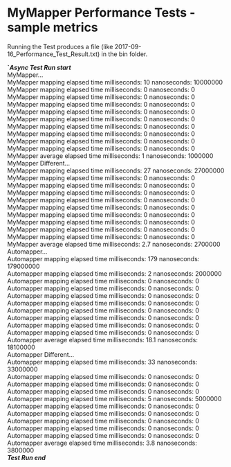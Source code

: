 # MyMapper Performance Tests - sample metrics

Running the Test produces a file (like 2017-09-16_Performance_Test_Result.txt) in the bin folder.<br />

**`*********Async Test Run start*********<br />**
MyMapper...<br />
MyMapper mapping elapsed time milliseconds: 10 nanoseconds: 10000000<br />
MyMapper mapping elapsed time milliseconds: 0 nanoseconds: 0<br />
MyMapper mapping elapsed time milliseconds: 0 nanoseconds: 0<br />
MyMapper mapping elapsed time milliseconds: 0 nanoseconds: 0<br />
MyMapper mapping elapsed time milliseconds: 0 nanoseconds: 0<br />
MyMapper mapping elapsed time milliseconds: 0 nanoseconds: 0<br />
MyMapper mapping elapsed time milliseconds: 0 nanoseconds: 0<br />
MyMapper mapping elapsed time milliseconds: 0 nanoseconds: 0<br />
MyMapper mapping elapsed time milliseconds: 0 nanoseconds: 0<br />
MyMapper mapping elapsed time milliseconds: 0 nanoseconds: 0<br />
MyMapper average elapsed time milliseconds: 1 nanoseconds: 1000000<br />
MyMapper Different...<br />
MyMapper mapping elapsed time milliseconds: 27 nanoseconds: 27000000<br />
MyMapper mapping elapsed time milliseconds: 0 nanoseconds: 0<br />
MyMapper mapping elapsed time milliseconds: 0 nanoseconds: 0<br />
MyMapper mapping elapsed time milliseconds: 0 nanoseconds: 0<br />
MyMapper mapping elapsed time milliseconds: 0 nanoseconds: 0<br />
MyMapper mapping elapsed time milliseconds: 0 nanoseconds: 0<br />
MyMapper mapping elapsed time milliseconds: 0 nanoseconds: 0<br />
MyMapper mapping elapsed time milliseconds: 0 nanoseconds: 0<br />
MyMapper mapping elapsed time milliseconds: 0 nanoseconds: 0<br />
MyMapper mapping elapsed time milliseconds: 0 nanoseconds: 0<br />
MyMapper average elapsed time milliseconds: 2.7 nanoseconds: 2700000<br />
Automapper...<br />
Automapper mapping elapsed time milliseconds: 179 nanoseconds: 179000000<br />
Automapper mapping elapsed time milliseconds: 2 nanoseconds: 2000000<br />
Automapper mapping elapsed time milliseconds: 0 nanoseconds: 0<br />
Automapper mapping elapsed time milliseconds: 0 nanoseconds: 0<br />
Automapper mapping elapsed time milliseconds: 0 nanoseconds: 0<br />
Automapper mapping elapsed time milliseconds: 0 nanoseconds: 0<br />
Automapper mapping elapsed time milliseconds: 0 nanoseconds: 0<br />
Automapper mapping elapsed time milliseconds: 0 nanoseconds: 0<br />
Automapper mapping elapsed time milliseconds: 0 nanoseconds: 0<br />
Automapper mapping elapsed time milliseconds: 0 nanoseconds: 0<br />
Automapper average elapsed time milliseconds: 18.1 nanoseconds: 18100000<br />
Automapper Different...<br />
Automapper mapping elapsed time milliseconds: 33 nanoseconds: 33000000<br />
Automapper mapping elapsed time milliseconds: 0 nanoseconds: 0<br />
Automapper mapping elapsed time milliseconds: 0 nanoseconds: 0<br />
Automapper mapping elapsed time milliseconds: 0 nanoseconds: 0<br />
Automapper mapping elapsed time milliseconds: 5 nanoseconds: 5000000<br />
Automapper mapping elapsed time milliseconds: 0 nanoseconds: 0<br />
Automapper mapping elapsed time milliseconds: 0 nanoseconds: 0<br />
Automapper mapping elapsed time milliseconds: 0 nanoseconds: 0<br />
Automapper mapping elapsed time milliseconds: 0 nanoseconds: 0<br />
Automapper mapping elapsed time milliseconds: 0 nanoseconds: 0<br />
Automapper average elapsed time milliseconds: 3.8 nanoseconds: 3800000<br />
*********Test Run end*********